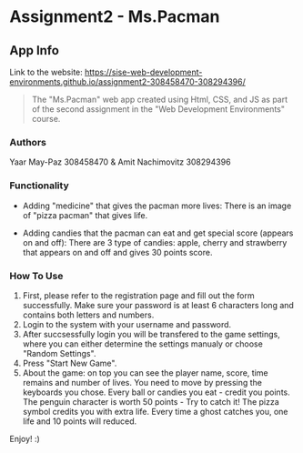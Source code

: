 # Assignment2 - Ms.Pacman
 

## App Info
Link to the website:  https://sise-web-development-environments.github.io/assignment2-308458470-308294396/

> The "Ms.Pacman" web app created using Html, CSS, and JS as part of the second assignment in the "Web Development Environments" course.

### Authors

Yaar May-Paz 308458470 & Amit Nachimovitz 308294396

### Functionality

* Adding "medicine" that gives the pacman more lives:
  There is an image of "pizza pacman" that gives life.

* Adding candies that the pacman can eat and get special score (appears on and off):
  There are 3 type of candies: apple, cherry and strawberry that appears on and off and gives 30 points score.

### How To Use

1. First, please refer to the registration page and fill out the form successfully. Make sure your password is at least 6 characters long and contains both letters and numbers.
2. Login to the system with your username and password.
3. After succsessfully login you will be transfered to the game settings, where you can either determine the settings manualy or choose "Random Settings".
4. Press "Start New Game".
5. About the game:
  on top you can see the player name, score, time remains and number of lives.
  You need to move by pressing the keyboards you chose. 
  Every ball or candies you eat - credit you points.
  The penguin character is worth 50 points - Try to catch it!
  The pizza symbol credits you with extra life.
  Every time a ghost catches you, one life and 10 points will reduced.
   
  Enjoy! :)

